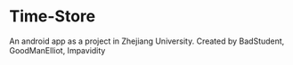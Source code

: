 # Time-Store
An android app as a project in Zhejiang University.
Created by BadStudent, GoodManElliot, Impavidity
